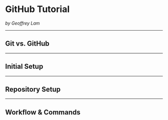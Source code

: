 # GitHub Tutorial

_by Geoffrey Lam_

---
## Git vs. GitHub



---
## Initial Setup



---
## Repository Setup



---
## Workflow & Commands